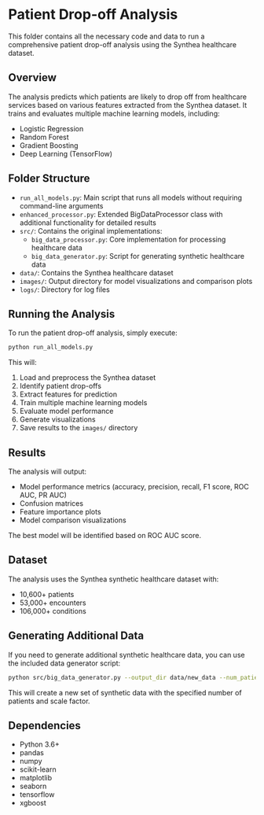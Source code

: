 # Patient Drop-off Analysis

This folder contains all the necessary code and data to run a comprehensive patient drop-off analysis using the Synthea healthcare dataset.

## Overview

The analysis predicts which patients are likely to drop off from healthcare services based on various features extracted from the Synthea dataset. It trains and evaluates multiple machine learning models, including:

- Logistic Regression
- Random Forest
- Gradient Boosting
- Deep Learning (TensorFlow)

## Folder Structure

- `run_all_models.py`: Main script that runs all models without requiring command-line arguments
- `enhanced_processor.py`: Extended BigDataProcessor class with additional functionality for detailed results
- `src/`: Contains the original implementations:
  - `big_data_processor.py`: Core implementation for processing healthcare data
  - `big_data_generator.py`: Script for generating synthetic healthcare data
- `data/`: Contains the Synthea healthcare dataset
- `images/`: Output directory for model visualizations and comparison plots
- `logs/`: Directory for log files

## Running the Analysis

To run the patient drop-off analysis, simply execute:

```bash
python run_all_models.py
```

This will:

1. Load and preprocess the Synthea dataset
2. Identify patient drop-offs
3. Extract features for prediction
4. Train multiple machine learning models
5. Evaluate model performance
6. Generate visualizations
7. Save results to the `images/` directory

## Results

The analysis will output:

- Model performance metrics (accuracy, precision, recall, F1 score, ROC AUC, PR AUC)
- Confusion matrices
- Feature importance plots
- Model comparison visualizations

The best model will be identified based on ROC AUC score.

## Dataset

The analysis uses the Synthea synthetic healthcare dataset with:

- 10,600+ patients
- 53,000+ encounters
- 106,000+ conditions

## Generating Additional Data

If you need to generate additional synthetic healthcare data, you can use the included data generator script:

```bash
python src/big_data_generator.py --output_dir data/new_data --num_patients 1000 --scale_factor 100
```

This will create a new set of synthetic data with the specified number of patients and scale factor.

## Dependencies

- Python 3.6+
- pandas
- numpy
- scikit-learn
- matplotlib
- seaborn
- tensorflow
- xgboost
